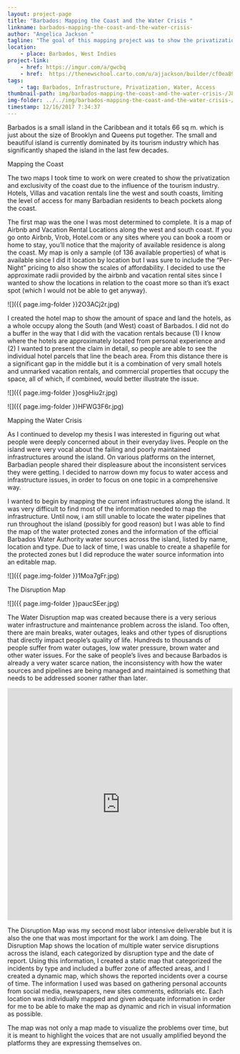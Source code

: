 ```yaml
---
layout: project-page
title: "Barbados: Mapping the Coast and the Water Crisis "
linkname: barbados-mapping-the-coast-and-the-water-crisis-
author: "Angelica Jackson "
tagline: "The goal of this mapping project was to show the privatization and exclusivity of the coast and to show the water crisis in Barbados."
location:
    - place: Barbados, West Indies
project-link:
    - href: https://imgur.com/a/gwcbq
    - href:  https://thenewschool.carto.com/u/ajjackson/builder/cf0ea89f-a155-41bf-8ca2-4f7b4f700fc1/embed
tags:
    - tag: Barbados, Infrastructure, Privatization, Water, Access 
thumbnail-path: img/barbados-mapping-the-coast-and-the-water-crisis-/J8Fnrajr.jpg
img-folder: ../../img/barbados-mapping-the-coast-and-the-water-crisis-/
timestamp: 12/16/2017 7:34:37
---
```




Barbados is a small island in the Caribbean and it totals 66 sq m. which is just about the size of Brooklyn and Queens put together. The small and beautiful island is currently dominated by its tourism industry which has significantly shaped the island in the last few decades.


Mapping the Coast

The two maps I took time to work on were created to show the privatization and exclusivity of the coast due to the influence of the tourism industry. Hotels, Villas and vacation rentals line the west and south coasts, limiting the level of access for many Barbadian residents to beach pockets along the coast. 

The first map was the one I was most determined to complete. It is a map of Airbnb and Vacation Rental Locations along the west and south coast. If you go onto Airbnb, Vrob, Hotel.com or any sites where you can book a room or home to stay, you’ll notice that the majority of available residence is along the coast. My map is only a sample (of 136 available properties) of what is available since I did it location by location but I was sure to include the “Per-Night” pricing to also show the scales of affordability. I decided to use the approximate radii provided by the airbnb and vacation rental sites since I wanted to show the locations in relation to the coast more so than it’s exact spot (which I would not be able to get anyway). 

![]({{ page.img-folder }}2O3ACj2r.jpg)


I created the hotel map to show the amount of space and land the hotels, as a whole occupy along the South (and West) coast of Barbados. I did not do a buffer in the way that I did with the vacation rentals because (1) I know where the hotels are approximately located from personal experience and (2) I wanted to present the claim in detail, so people are able to see the individual hotel parcels that line the beach area. From this distance there is a significant gap in the middle but it is a combination of very small hotels and unmarked vacation rentals, and commercial properties that occupy the space, all of which, if combined, would better illustrate the issue.  

![]({{ page.img-folder }}osgHiu2r.jpg)

![]({{ page.img-folder }}HFWG3F6r.jpg)

Mapping the Water Crisis

As I continued to develop my thesis I was interested in figuring out what people were deeply concerned about in their everyday lives. People on the island were very vocal about the failing and poorly maintained infrastructures around the island. On various platforms on the internet, Barbadian people shared their displeasure about the inconsistent services they were getting. I decided to narrow down my focus to water access and infrastructure issues, in order to focus on one topic in a comprehensive way. 

I wanted to begin by mapping the current infrastructures along the island. It was very difficult to find most of the information needed to map the infrastructure. Until now, i am still unable to locate the water pipelines that run throughout the island (possibly for good reason) but I was able to find the map of the water protected zones and the information of the official Barbados Water Authority water sources across the island, listed by name, location and type. Due to lack of time, I was unable to create a shapefile for the protected zones but I did reproduce the water source information into an editable map. 

![]({{ page.img-folder }}1Moa7gFr.jpg)


The Disruption Map

![]({{ page.img-folder }}paucSEer.jpg)

The Water Disruption map was created because there is a very serious water infrastructure and maintenance problem across the island. Too often, there are main breaks, water outages, leaks and other types of disruptions that directly impact people’s quality of life. Hundreds to thousands of people suffer from water outages, low water pressure, brown water and other water issues. For the sake of people’s lives and because Barbados is already a very water scarce nation, the inconsistency with how the water sources and pipelines are being managed and maintained is something that needs to be addressed sooner rather than later. 

<iframe width="100%" height="520" frameborder="0" src="https://thenewschool.carto.com/u/ajjackson/builder/cf0ea89f-a155-41bf-8ca2-4f7b4f700fc1/embed" allowfullscreen webkitallowfullscreen mozallowfullscreen oallowfullscreen msallowfullscreen></iframe>

The Disruption Map was my second most labor intensive deliverable but it is also the one that was most important for the work I am doing. The Disruption Map shows the location of multiple water service disruptions across the island, each categorized by disruption type and the date of report. Using this information, I created a static map that categorized the incidents by type and included a buffer zone of affected areas, and I created a dynamic map, which shows the reported incidents over a course of time. The information I used was based on gathering personal accounts from social media, newspapers, new sites comments, editorials etc. Each location was individually mapped and given adequate information in order for me to be able to make the map as dynamic and rich in visual information as possible. 

The map was not only a map made to visualize the problems over time, but it is meant to highlight the voices that are not usually amplified beyond the platforms they are expressing themselves on. 







